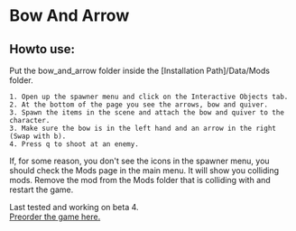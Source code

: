 # Bow And Arrow
## Howto use:  
Put the bow_and_arrow folder inside the [Installation Path]/Data/Mods folder.  

	1. Open up the spawner menu and click on the Interactive Objects tab.  
	2. At the bottom of the page you see the arrows, bow and quiver.  
	3. Spawn the items in the scene and attach the bow and quiver to the character.  
	3. Make sure the bow is in the left hand and an arrow in the right (Swap with b).  
	4. Press q to shoot at an enemy.  

If, for some reason, you don't see the icons in the spawner menu, you should check the Mods page in the main menu. It will show you colliding mods. Remove the mod from the Mods folder that is colliding with and restart the game.  

Last tested and working on beta 4.  
[Preorder the game here.](http://www.wolfire.com/overgrowth)
